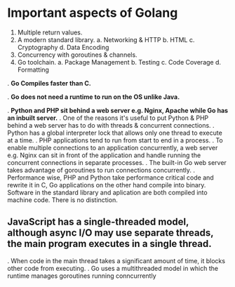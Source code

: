 # Important aspects of Golang

1. Multiple return values.
2. A modern standard library.
  a. Networking & HTTP
  b. HTML
  c. Cryptography
  d. Data Encoding
3. Concurrency with goroutines & channels.
4. Go toolchain.
  a. Package Management
  b. Testing
  c. Code Coverage
  d. Formatting

. <b>Go Compiles faster than C.</b>

. <b>Go does not need a runtime to run on the OS unlike Java.</b>

. <b>Python and PHP sit behind a web server e.g. Nginx, Apache while Go has an inbuilt server.</b>
. One of the reasons it's useful to put Python & PHP behind a web server has to do with threads & concurrent connections.
  . Python has a global interpreter lock that allows only one thread to execute at a time.
  . PHP applications tend to run from start to end in a process.
  . To enable multiple connections to an application concurrently, a web server e.g. Nginx can sit in front of the application
    and handle running the concurrent connections in separate processes.
  . The built-in Go web server takes advantage of goroutines to run connections concurrently.
  . Performance wise, PHP and Python take performance critical code and rewrite it in C, Go applications on the other hand
    compile into binary. Software in the standard library and aplication are both compiled into machine code. There is no distinction.

## JavaScript has a single-threaded model, although async I/O may use separate threads, the main program executes in a single thread.
  
  . When code in the main thread takes a significant amount of time, it blocks other code from executing.
  . Go uses a multithreaded model in which the runtime manages goroutines running conncurrently
